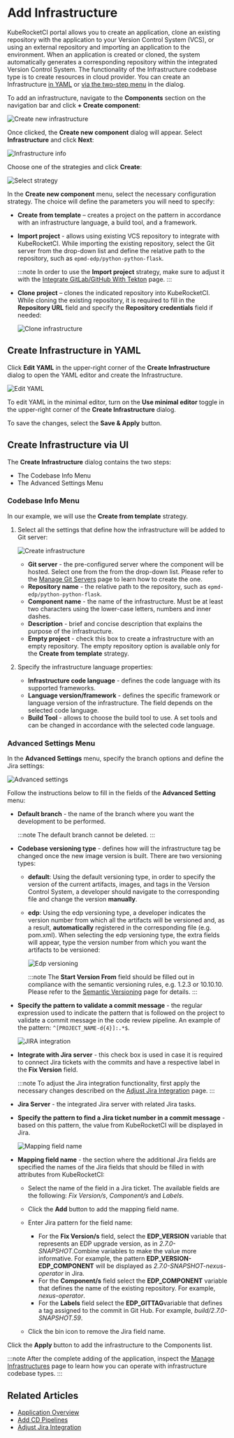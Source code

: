 # Add Infrastructure

<head>
  <link rel="canonical" href="https://docs.kuberocketci.io/docs/user-guide/add-infrastructure/" />
</head>

KubeRocketCI portal allows you to create an application, clone an existing repository with the application to your Version Control System (VCS), or using an external repository and importing an application to the environment. When an application is created or cloned, the system automatically generates a corresponding repository within the integrated Version Control System. The functionality of the Infrastructure codebase type is to create resources in cloud provider. You can create an Infrastructure [in YAML](#create-infrastructure-in-yaml) or [via the two-step menu](#create-infrastructure-via-ui) in the dialog.

To add an infrastructure, navigate to the **Components** section on the navigation bar and click **+ Create component**:

  ![Create new infrastructure](../assets/user-guide/components/components-create-new-codebase.png "Create new infrastructure")

Once clicked, the **Create new component** dialog will appear. Select **Infrastructure** and click **Next**:

  ![Infrastructure info](../assets/user-guide/components/components-select-type-new-codebase.png)

Choose one of the strategies and click **Create**:

  ![Select strategy](../assets/user-guide/components/components-select-strategy.png  "Select strategy")

In the **Create new component** menu, select the necessary configuration strategy. The choice will define the parameters you will need to specify:

* **Create from template** – creates a project on the pattern in accordance with an infrastructure language, a build tool, and a framework.

* **Import project** - allows using existing VCS repository to integrate with KubeRocketCI. While importing the existing repository, select the Git server from the drop-down list and define the relative path to the repository, such as `epmd-edp/python-python-flask`.

  :::note
    In order to use the **Import project** strategy, make sure to adjust it with the [Integrate GitLab/GitHub With Tekton](../user-guide/add-git-server.md) page.
  :::

* **Clone project** – clones the indicated repository into KubeRocketCI. While cloning the existing repository, it is required to fill in the **Repository URL** field and specify the **Repository credentials** field if needed:

  ![Clone infrastructure](../assets/user-guide/components/infrastructure/infrastructure-clone-infrastructure.png "Clone infrastructure")

## Create Infrastructure in YAML

Click **Edit YAML** in the upper-right corner of the **Create Infrastructure** dialog to open the YAML editor and create the Infrastructure.

![Edit YAML](../assets/user-guide/components/infrastructure/infrastructure-yaml-edit.png "Edit YAML")

To edit YAML in the minimal editor, turn on the **Use minimal editor** toggle in the upper-right corner of the **Create Infrastructure** dialog.

To save the changes, select the **Save & Apply** button.

## Create Infrastructure via UI

The **Create Infrastructure** dialog contains the two steps:

* The Codebase Info Menu
* The Advanced Settings Menu

### Codebase Info Menu

In our example, we will use the **Create from template** strategy.

1. Select all the settings that define how the infrastructure will be added to Git server:

    ![Create infrastructure](../assets/user-guide/components/infrastructure/infrastructure-create-infrastructure.png "Create infrastructure")

    * **Git server** - the pre-configured server where the component will be hosted. Select one from the from the drop-down list. Please refer to the [Manage Git Servers](git-server-overview.md) page to learn how to create the one.
    * **Repository name** - the relative path to the repository, such as `epmd-edp/python-python-flask`.
    * **Component name** - the name of the infrastructure. Must be at least two characters using the lower-case letters, numbers and inner dashes.
    * **Description** - brief and concise description that explains the purpose of the infrastructure.
    * **Empty project** - check this box to create a infrastructure with an empty repository. The empty repository option is available only for the **Create from template** strategy.

2. Specify the infrastructure language properties:

    * **Infrastructure code language** - defines the code language with its supported frameworks.
    * **Language version/framework** - defines the specific framework or language version of the infrastructure. The field depends on the selected code language.
    * **Build Tool** - allows to choose the build tool to use. A set tools and can be changed in accordance with the selected code language.

### Advanced Settings Menu

In the **Advanced Settings** menu, specify the branch options and define the Jira settings:

  ![Advanced settings](../assets/user-guide/components/components-specify-advanced-settings.png "Advanced settings")

Follow the instructions below to fill in the fields of the **Advanced Setting** menu:

* **Default branch** - the name of the branch where you want the development to be performed.

  :::note
    The default branch cannot be deleted.
  :::

* **Codebase versioning type** - defines how will the infrastructure tag be changed once the new image version is built. There are two versioning types:
  * **default**: Using the default versioning type, in order to specify the version of the current artifacts, images, and tags in the Version Control System, a developer should navigate to the corresponding file and change the version **manually**.
  * **edp**: Using the edp versioning type, a developer indicates the version number from which all the artifacts will be versioned and, as a result, **automatically** registered in the corresponding file (e.g. pom.xml). When selecting the edp versioning type, the extra fields will appear, type the version number from which you want the artifacts to be versioned:

    ![Edp versioning](../assets/user-guide/components/components-edp-versioning.png "Edp versioning")

    :::note
      The **Start Version From** field should be filled out in compliance with the semantic versioning rules, e.g. 1.2.3 or 10.10.10. Please refer to the [Semantic Versioning](https://semver.org/) page for details.
    :::

* **Specify the pattern to validate a commit message** - the regular expression used to indicate the pattern that is followed on the project to validate a commit message in the code review pipeline. An example of the pattern: `^[PROJECT_NAME-d{4}]:.*$`.

  ![JIRA integration](../assets/user-guide/components/components-jira-server.png "JIRA integration")

* **Integrate with Jira server** - this check box is used in case it is required to connect Jira tickets with the commits and have a respective label in the **Fix Version** field.

  :::note
    To adjust the Jira integration functionality, first apply the necessary changes described on the [Adjust Jira Integration](../operator-guide/project-management-and-reporting/jira-integration.md) page.
  :::

* **Jira Server** - the integrated Jira server with related Jira tasks.

* **Specify the pattern to find a Jira ticket number in a commit message** - based on this pattern, the value from KubeRocketCI will be displayed in Jira.

  ![Mapping field name](../assets/user-guide/components/components-jira-advanced-mapping.png "Mapping fields")

* **Mapping field name** - the section where the additional Jira fields are specified the names of the Jira fields that should be filled in with attributes from KubeRocketCI:

  * Select the name of the field in a Jira ticket. The available fields are the following: _Fix Version/s_, _Component/s_ and _Labels_.

  * Click the **Add** button to add the mapping field name.

  * Enter Jira pattern for the field name:

    * For the **Fix Version/s** field, select the **EDP_VERSION** variable that represents an EDP upgrade version, as in _2.7.0-SNAPSHOT_.Combine variables to make the value more informative. For example, the pattern **EDP_VERSION-EDP_COMPONENT** will be displayed as _2.7.0-SNAPSHOT-nexus-operator_ in Jira.
    * For the **Component/s** field select the **EDP_COMPONENT** variable that defines the name of the existing repository. For example, _nexus-operator_.
    * For the **Labels** field select the **EDP_GITTAG**variable that defines a tag assigned to the commit in Git Hub. For example, _build/2.7.0-SNAPSHOT.59_.

  * Click the bin icon to remove the Jira field name.

Click the **Apply** button to add the infrastructure to the Components list.

:::note
  After the complete adding of the application, inspect the [Manage Infrastructures](infrastructure.md) page to learn how you can operate with infrastructure codebase types.
:::

## Related Articles

* [Application Overview](application.md)
* [Add CD Pipelines](add-cd-pipeline.md)
* [Adjust Jira Integration](../operator-guide/project-management-and-reporting/jira-integration.md)
